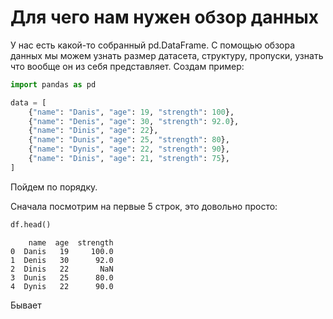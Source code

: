 # Для чего нам нужен обзор данных

У нас есть какой-то собранный pd.DataFrame. С помощью обзора данных мы можем узнать размер датасета, структуру, пропуски, узнать что вообще он из себя представляет. Создам пример:

``` python
import pandas as pd

data = [
    {"name": "Danis", "age": 19, "strength": 100},
    {"name": "Denis", "age": 30, "strength": 92.0},
    {"name": "Dinis", "age": 22},
    {"name": "Dunis", "age": 25, "strength": 80},
    {"name": "Dynis", "age": 22, "strength": 90},
    {"name": "Dinis", "age": 21, "strength": 75},
]
```

Пойдем по порядку.

Сначала посмотрим на первые 5 строк, это довольно просто:

``` python
df.head()
```

``` output
    name  age  strength
0  Danis   19     100.0
1  Denis   30      92.0
2  Dinis   22       NaN
3  Dunis   25      80.0
4  Dynis   22      90.0
```

Бывает